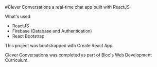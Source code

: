 #Clever Conversations
a real-time chat app built with ReactJS

What's used:
* ReactJS
* Firebase (Database and Authentication)
* React Bootstrap

This project was bootstrapped with Create React App.

Clever Conversations was completed as part of Bloc's Web Development Curriculum.
